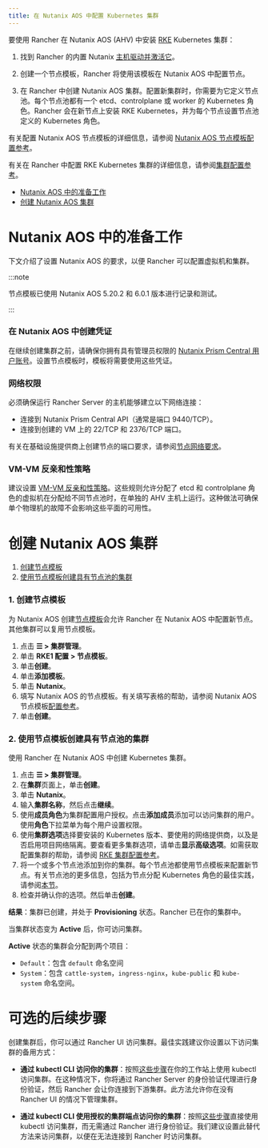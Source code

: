 ```yaml
---
title: 在 Nutanix AOS 中配置 Kubernetes 集群
---
```


要使用 Rancher 在 Nutanix AOS (AHV) 中安装 [RKE](https://rancher.com/docs/rke/latest/en/) Kubernetes 集群：

1. 找到 Rancher 的内置 Nutanix [主机驱动并激活它](../../../../../advanced-user-guides/authentication-permissions-and-global-configuration/about-provisioning-drivers/manage-node-drivers.md#激活/停用主机驱动)。

1. 创建一个节点模板，Rancher 将使用该模板在 Nutanix AOS 中配置节点。

1. 在 Rancher 中创建 Nutanix AOS 集群。配置新集群时，你需要为它定义节点池。每个节点池都有一个 etcd、controlplane 或 worker 的 Kubernetes 角色。Rancher 会在新节点上安装 RKE Kubernetes，并为每个节点设置节点池定义的 Kubernetes 角色。

有关配置 Nutanix AOS 节点模板的详细信息，请参阅 [Nutanix AOS 节点模板配置参考](../../../../../../reference-guides/cluster-configuration/downstream-cluster-configuration/node-template-configuration/nutanix.md)。

有关在 Rancher 中配置 RKE Kubernetes 集群的详细信息，请参阅[集群配置参考](../../../../../../reference-guides/cluster-configuration/rancher-server-configuration/rke1-cluster-configuration.md)。

- [Nutanix AOS 中的准备工作](#nutanix-aos-中的准备工作)
- [创建 Nutanix AOS 集群](#创建-nutanix-aos-集群)

# Nutanix AOS 中的准备工作

下文介绍了设置 Nutanix AOS 的要求，以便 Rancher 可以配置虚拟机和集群。

:::note

节点模板已使用 Nutanix AOS 5.20.2 和 6.0.1 版本进行记录和测试。

:::
### 在 Nutanix AOS 中创建凭证

在继续创建集群之前，请确保你拥有具有管理员权限的 [Nutanix Prism Central 用户账号](https://portal.nutanix.com/page/documents/details?targetId=Nutanix-Security-Guide-v6_0:wc-user-create-wc-t.html)。设置节点模板时，模板将需要使用这些凭证。

### 网络权限

必须确保运行 Rancher Server 的主机能够建立以下网络连接：

- 连接到 Nutanix Prism Central API（通常是端口 9440/TCP）。
- 连接到创建的 VM 上的 22/TCP 和 2376/TCP 端口。

有关在基础设施提供商上创建节点的端口要求，请参阅[节点网络要求](../../../node-requirements-for-rancher-managed-clusters.md#网络要求)。

### VM-VM 反亲和性策略

建议设置 [VM-VM 反亲和性策略](https://portal.nutanix.com/page/documents/details?targetId=AHV-Admin-Guide-v6_1:ahv-vm-anti-affinity-t.html)。这些规则允许分配了 etcd 和 controlplane 角色的虚拟机在分配给不同节点池时，在单独的 AHV 主机上运行。这种做法可确保单个物理机的故障不会影响这些平面的可用性。

# 创建 Nutanix AOS 集群

1. [创建节点模板](#1-创建节点模板)
2. [使用节点模板创建具有节点池的集群](#2-使用节点模板创建具有节点池的集群)

### 1. 创建节点模板

为 Nutanix AOS 创建[节点模板](../../../../../../pages-for-subheaders/use-new-nodes-in-an-infra-provider.md#节点模板)会允许 Rancher 在 Nutanix AOS 中配置新节点。其他集群可以复用节点模板。

1. 点击 **☰ > 集群管理**。
1. 单击 **RKE1 配置 > 节点模板**。
1. 单击**创建**。
1. 单击**添加模板**。
1. 单击 **Nutanix**。
1. 填写 Nutanix AOS 的节点模板。有关填写表格的帮助，请参阅 Nutanix AOS 节点模板[配置参考](../../../../../../reference-guides/cluster-configuration/downstream-cluster-configuration/node-template-configuration/nutanix.md)。
1. 单击**创建**。

### 2. 使用节点模板创建具有节点池的集群

使用 Rancher 在 Nutanix AOS 中创建 Kubernetes 集群。

1. 点击 **☰ > 集群管理**。
1. 在**集群**页面上，单击**创建**。
1. 单击 **Nutanix**。
1. 输入**集群名称**，然后点击**继续**。
1. 使用**成员角色**为集群配置用户授权。点击**添加成员**添加可以访问集群的用户。使用**角色**下拉菜单为每个用户设置权限。
1. 使用**集群选项**选择要安装的 Kubernetes 版本、要使用的网络提供商，以及是否启用项目网络隔离。要查看更多集群选项，请单击**显示高级选项**。如需获取配置集群的帮助，请参阅 [RKE 集群配置参考](../../../../../../reference-guides/cluster-configuration/rancher-server-configuration/rke1-cluster-configuration.md)。
1. 将一个或多个节点池添加到你的集群。每个节点池都使用节点模板来配置新节点。有关节点池的更多信息，包括为节点分配 Kubernetes 角色的最佳实践，请参阅[本节](../../../../../../pages-for-subheaders/use-new-nodes-in-an-infra-provider.md#节点池)。
1. 检查并确认你的选项。然后单击**创建**。

**结果**：集群已创建，并处于 **Provisioning** 状态。Rancher 已在你的集群中。

当集群状态变为 **Active** 后，你可访问集群。

**Active** 状态的集群会分配到两个项目：

- `Default`：包含 `default` 命名空间
- `System`：包含 `cattle-system`，`ingress-nginx`，`kube-public` 和 `kube-system` 命名空间。


# 可选的后续步骤

创建集群后，你可以通过 Rancher UI 访问集群。最佳实践建议你设置以下访问集群的备用方式：

- **通过 kubectl CLI 访问你的集群**：按照[这些步骤](../../../../../advanced-user-guides/manage-clusters/access-clusters/use-kubectl-and-kubeconfig.md#在工作站使用-kubectl-访问集群)在你的工作站上使用 kubectl 访问集群。在这种情况下，你将通过 Rancher Server 的身份验证代理进行身份验证，然后 Rancher 会让你连接到下游集群。此方法允许你在没有 Rancher UI 的情况下管理集群。

- **通过 kubectl CLI 使用授权的集群端点访问你的集群**：按照[这些步骤](../../../../../advanced-user-guides/manage-clusters/access-clusters/use-kubectl-and-kubeconfig.md#直接使用下游集群进行身份验证)直接使用 kubectl 访问集群，而无需通过 Rancher 进行身份验证。我们建议设置此替代方法来访问集群，以便在无法连接到 Rancher 时访问集群。